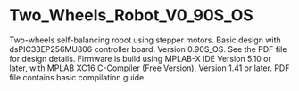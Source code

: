 # Two_Wheels_Robot_V0_90S_OS
Two-wheels self-balancing robot using stepper motors.  Basic design with dsPIC33EP256MU806 controller board. Version 0.90S_OS.  See the PDF file for design details.
Firmware is build using MPLAB-X IDE Version 5.10 or later, with MPLAB XC16 C-Compiler (Free Version), Version 1.41 or later. PDF file contains basic compilation guide. 
